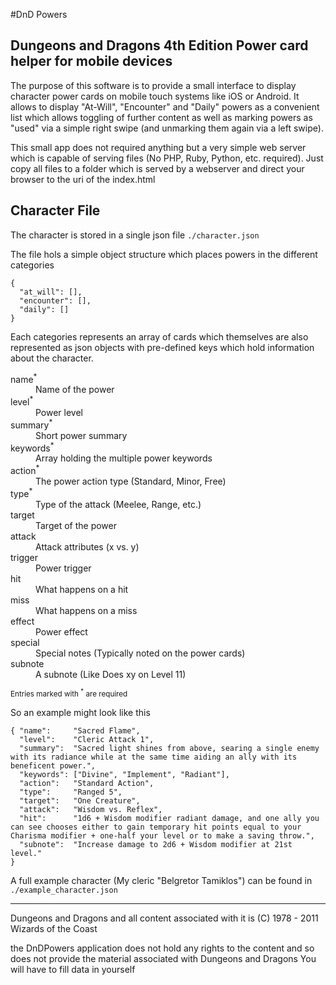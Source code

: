 #DnD Powers
## Dungeons and Dragons 4th Edition Power card helper for mobile devices

The purpose of this software is to provide a small interface to display character power
cards on mobile touch systems like iOS or Android. It allows to display "At-Will", "Encounter"
and "Daily" powers as a convenient list which allows toggling of further content as well as marking
powers as "used" via a simple right swipe (and unmarking them again via a left swipe).

This small app does not required anything but a very simple web server which is capable
of serving files (No PHP, Ruby, Python, etc. required). Just copy all files to a folder
which is served by a webserver and direct your browser to the uri of the index.html

Character File
--------------
The character is stored in a single json file `./character.json`

The file hols a simple object structure which places powers in the different categories

    {
      "at_will": [],
      "encounter": [],
      "daily": []
    }
    
Each categories represents an array of cards which themselves are also represented as json objects with pre-defined keys
which hold information about the character.
<dl>
    <dt>name<sup>*</sup></dt><dd>Name of the power</dd>
    <dt>level<sup>*</sup></dt><dd>Power level</dd>
    <dt>summary<sup>*</sup></dt><dd>Short power summary</dd>
    <dt>keywords<sup>*</sup></dt><dd>Array holding the multiple power keywords</dd>
    <dt>action<sup>*</sup></dt><dd>The power action type (Standard, Minor, Free)</dd>
    <dt>type<sup>*</sup></dt><dd>Type of the attack (Meelee, Range, etc.)</dd>
    <dt>target</dt><dd>Target of the power</dd>
    <dt>attack</dt><dd>Attack attributes (x vs. y)</dd>
    <dt>trigger</dt><dd>Power trigger</dd>
    <dt>hit</dt><dd>What happens on a hit</dd>
    <dt>miss</dt><dd>What happens on a miss</dd>
    <dt>effect</dt><dd>Power effect</dd>
    <dt>special</dt><dd>Special notes (Typically noted on the power cards)</dd>
    <dt>subnote</dt><dd>A subnote (Like Does xy on Level 11)</dd>
</dl>

<small>Entries marked with <sup>*</sup> are required</small>

So an example might look like this

    { "name":     "Sacred Flame",
      "level":    "Cleric Attack 1",
      "summary":  "Sacred light shines from above, searing a single enemy with its radiance while at the same time aiding an ally with its beneficent power.",
      "keywords": ["Divine", "Implement", "Radiant"],
      "action":   "Standard Action",
      "type":     "Ranged 5",
      "target":   "One Creature",
      "attack":   "Wisdom vs. Reflex",
      "hit":      "1d6 + Wisdom modifier radiant damage, and one ally you can see chooses either to gain temporary hit points equal to your Charisma modifier + one-half your level or to make a saving throw.",
      "subnote":  "Increase damage to 2d6 + Wisdom modifier at 21st level."
    }
    
A full example character (My cleric "Belgretor Tamiklos") can be found in `./example_character.json`

- - -

Dungeons and Dragons and all content associated with it is (C) 1978 - 2011 Wizards of the Coast

the DnDPowers application does not hold any rights to the content
and so does not provide the material associated with Dungeons and Dragons
You will have to fill data in yourself